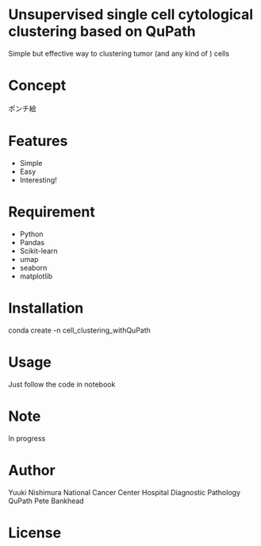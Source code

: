# Unsupervised single cell cytological clustering based on QuPath

Simple but effective way to clustering tumor (and any kind of ) cells

# Concept

ポンチ絵

# Features
- Simple
- Easy
- Interesting!

# Requirement



* Python
* Pandas
* Scikit-learn
* umap
* seaborn
* matplotlib

# Installation

conda create -n cell_clustering_withQuPath


# Usage

Just follow the code in notebook

# Note

In progress

# Author

Yuuki Nishimura
National Cancer Center Hospital
Diagnostic Pathology
QuPath Pete Bankhead



# License

